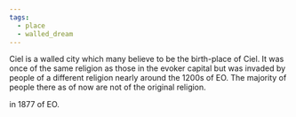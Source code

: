 ```yaml
---
tags:
  - place
  - walled_dream
---
```

Ciel is a walled city which many believe to be the birth-place of Ciel. It was once of the same religion as those in the evoker capital but was invaded by people of a different religion nearly around the 1200s of EO. The majority of people there as of now are not of the original religion.

in 1877 of EO.


